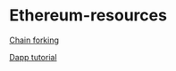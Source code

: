 # Ethereum-resources


[Chain forking](https://truffleframework.com/tutorials/chain-forking-exploiting-the-dao)

[Dapp tutorial](https://medium.com/coinmonks/top-dapp-tutorial-series-2e70c0d79782)
